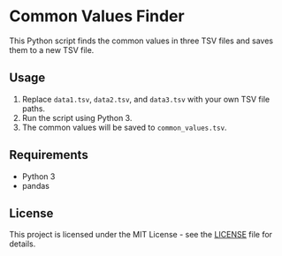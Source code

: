 # Common Values Finder

This Python script finds the common values in three TSV files and saves them to a new TSV file.

## Usage

1. Replace `data1.tsv`, `data2.tsv`, and `data3.tsv` with your own TSV file paths.
2. Run the script using Python 3.
3. The common values will be saved to `common_values.tsv`.

## Requirements

- Python 3
- pandas

## License

This project is licensed under the MIT License - see the [LICENSE](LICENSE) file for details.

